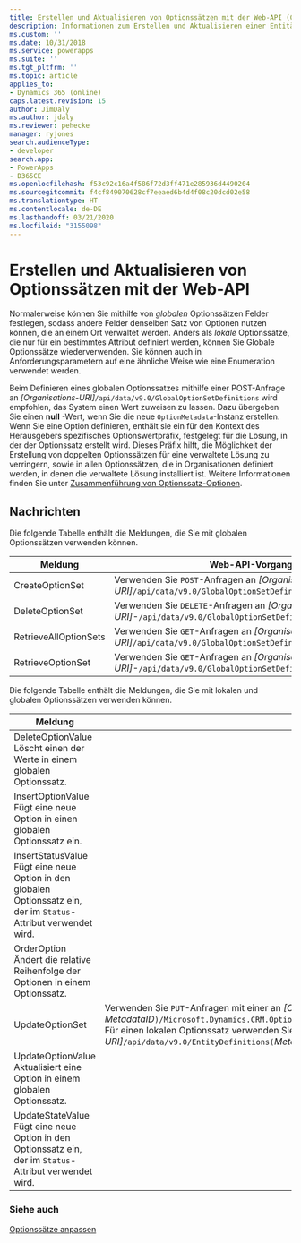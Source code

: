 ```yaml
---
title: Erstellen und Aktualisieren von Optionssätzen mit der Web-API (Common Data Service) | Microsoft-Dokumentation
description: Informationen zum Erstellen und Aktualisieren einer Entität Common Data Service, die eine metadatengestützte Architektur verwendet, um die Flexibilität zu bieten, mit der benutzerdefinierte Entitäten und zusätzliche Systementitätsattribute erstellt werden können.
ms.custom: ''
ms.date: 10/31/2018
ms.service: powerapps
ms.suite: ''
ms.tgt_pltfrm: ''
ms.topic: article
applies_to:
- Dynamics 365 (online)
caps.latest.revision: 15
author: JimDaly
ms.author: jdaly
ms.reviewer: pehecke
manager: ryjones
search.audienceType:
- developer
search.app:
- PowerApps
- D365CE
ms.openlocfilehash: f53c92c16a4f586f72d3ff471e285936d4490204
ms.sourcegitcommit: f4cf849070628cf7eeaed6b4d4f08c20dcd02e58
ms.translationtype: HT
ms.contentlocale: de-DE
ms.lasthandoff: 03/21/2020
ms.locfileid: "3155098"
---
```

# <a name="create-and-update-option-sets-using-the-web-api"></a>Erstellen und Aktualisieren von Optionssätzen mit der Web-API

Normalerweise können Sie mithilfe von *globalen* Optionssätzen Felder festlegen, sodass andere Felder denselben Satz von Optionen nutzen können, die an einem Ort verwaltet werden. Anders als *lokale* Optionssätze, die nur für ein bestimmtes Attribut definiert werden, können Sie Globale Optionssätze wiederverwenden. Sie können auch in Anforderungsparametern auf eine ähnliche Weise wie eine Enumeration verwendet werden.  
  
Beim Definieren eines globalen Optionssatzes mithilfe einer POST-Anfrage an *[Organisations-URI]*`/api/data/v9.0/GlobalOptionSetDefinitions` wird empfohlen, das System einen Wert zuweisen zu lassen. Dazu übergeben Sie einen **null** -Wert, wenn Sie die neue `OptionMetadata`-Instanz erstellen. Wenn Sie eine Option definieren, enthält sie ein für den Kontext des Herausgebers spezifisches Optionswertpräfix, festgelegt für die Lösung, in der der Optionssatz erstellt wird. Dieses Präfix hilft, die Möglichkeit der Erstellung von doppelten Optionssätzen für eine verwaltete Lösung zu verringern, sowie in allen Optionssätzen, die in Organisationen definiert werden, in denen die verwaltete Lösung installiert ist. Weitere Informationen finden Sie unter [Zusammenführung von Optionssatz-Optionen](../../../maker/common-data-service/how-managed-solutions-merged.md#merge-option-set-options).

 ## <a name="messages"></a>Nachrichten  
 Die folgende Tabelle enthält die Meldungen, die Sie mit globalen Optionssätzen verwenden können.  
  
|Meldung|Web-API-Vorgang|  
|--|--|
|CreateOptionSet|Verwenden Sie `POST`-Anfragen an *[Organisations-URI]*`/api/data/v9.0/GlobalOptionSetDefinitions`.|
|DeleteOptionSet|Verwenden Sie `DELETE`-Anfragen an *[Organisations-URI]-*`/api/data/v9.0/GlobalOptionSetDefinitions(`*MetadataID*`)`.|
|RetrieveAllOptionSets|Verwenden Sie `GET`-Anfragen an *[Organisations-URI]*`/api/data/v9.0/GlobalOptionSetDefinitions`.| 
|RetrieveOptionSet|Verwenden Sie `GET`-Anfragen an *[Organisations-URI]-*`/api/data/v9.0/GlobalOptionSetDefinitions(`*MetadataID*`)`.|   


Die folgende Tabelle enthält die Meldungen, die Sie mit lokalen und globalen Optionssätzen verwenden können.

|Meldung|Web-API-Vorgang|  
|--|--|
|DeleteOptionValue</br>Löscht einen der Werte in einem globalen Optionssatz.|<xref href="Microsoft.Dynamics.CRM.DeleteOptionValue?text=DeleteOptionValue Action" />  
|InsertOptionValue</br>Fügt eine neue Option in einen globalen Optionssatz ein.|<xref href="Microsoft.Dynamics.CRM.InsertOptionValue?text=InsertOptionValue Action" />| 
|InsertStatusValue</br>Fügt eine neue Option in den globalen Optionssatz ein, der im `Status`-Attribut verwendet wird.|<xref href="Microsoft.Dynamics.CRM.InsertStatusValue?text=InsertStatusValue Action" />|
|OrderOption</br>Ändert die relative Reihenfolge der Optionen in einem Optionssatz.|<xref href="Microsoft.Dynamics.CRM.OrderOption?text=OrderOption Action" />|
|UpdateOptionSet|Verwenden Sie `PUT`-Anfragen mit einer <xref href="Microsoft.Dynamics.CRM.OptionSetMetadata?text=OptionSetMetadata EntityType" /> an *[Organisations-URI]*`/api/data/v9.0/GlobalOptionSetDefinitions(`*-MetadataID*`)/Microsoft.Dynamics.CRM.OptionSetMetadata`<br />Für einen lokalen Optionssatz verwenden Sie *[Organisations-URI]*`/api/data/v9.0/EntityDefinitions(`*Metadataid*`)/Attributes(`*Metadataid*`)/Microsoft.Dynamics.CRM.PicklistAttributeMetadata/OptionSet`.|
|UpdateOptionValue</br>Aktualisiert eine Option in einem globalen Optionssatz.|<xref href="Microsoft.Dynamics.CRM.UpdateOptionValue?text=UpdateOptionValue Action" />|
|UpdateStateValue</br>Fügt eine neue Option in den Optionssatz ein, der im `Status`-Attribut verwendet wird.|<xref href="Microsoft.Dynamics.CRM.UpdateStateValue?text=UpdateStateValue Action" />|

### <a name="see-also"></a>Siehe auch

[Optionssätze anpassen](../org-service/metadata-option-sets.md)